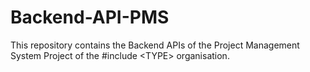 # Backend-API-PMS

This repository contains the Backend APIs of the Project Management System Project of the #include &lt;TYPE> organisation.
